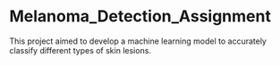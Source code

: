 # Melanoma_Detection_Assignment
This project aimed to develop a machine learning model to accurately classify different types of skin lesions.
